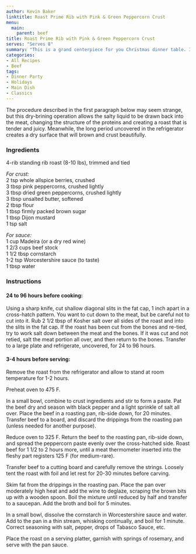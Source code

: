 ```yaml
---
author: Kevin Baker
linktitle: Roast Prime Rib with Pink & Green Peppercorn Crust
menu:
  main:
    parent: beef
title: Roast Prime Rib with Pink & Green Peppercorn Crust
serves: "Serves 8"
summary: "This is a grand centerpiece for you Christmas dinner table. It's expensive, but you're buying yourself some peace of mind on a busy day. Prime rib is easy to cook, easy to carve, and almost universally popular."
categories:
- All Recipes
- Beef
tags:
- Dinner Party
- Holidays
- Main Dish
- Classics
---
```

The procedure described in the first paragraph below may seem strange, but this dry-brining operation allows the salty liquid to be drawn back into the meat, changing the structure of the proteins and creating a roast that is tender and juicy.  Meanwhile, the long period uncovered in the refrigerator creates a dry surface that will brown and crust beautifully.

### Ingredients

<div class="ingredient-list">

4-rib standing rib roast (8-10 lbs), trimmed and tied

*For crust:*  
2 tsp whole allspice berries, crushed  
3 tbsp pink peppercorns, crushed lightly  
3 tbsp dried green peppercorns, crushed lightly  
3 tbsp unsalted butter, softened  
2 tbsp flour  
1 tbsp firmly packed brown sugar  
1 tbsp Dijon mustard  
1 tsp salt  
  
*For sauce:*  
1 cup Madeira (or a dry red wine)  
1 2/3 cups beef stock  
1 1/2 tbsp cornstarch     
1-2 tsp Worcestershire sauce (to taste)  
1 tbsp water  

</div>

### Instructions
#### 24 to 96 hours before cooking:  
Using a sharp knife, cut shallow diagonal slits in the fat cap, 1 inch apart in a cross-hatch pattern. You want to cut down to the meat, but be careful not to cut into it. Rub 2 1/2 tbsp of Kosher salt over all sides of the roast and into the slits in the fat cap. If the roast has been cut from the bones and re-tied, try to work salt down between the meat and the bones.  If it was cut and not retied, salt the meat portion all over, and then return to the bones. Transfer to a large plate and refrigerate, uncovered, for 24 to 96 hours.

#### 3-4 hours before serving:  
Remove the roast from the refrigerator and allow to stand at room temperature for 1-2 hours.

Preheat oven to 475 F. 

In a small bowl, combine to crust ingredients and stir to form a paste. Pat the beef dry and season with black pepper and a light sprinkle of salt all over. Place the beef in a roasting pan, rib-side down, for 20 minutes. Transfer beef to a board, and discard the drippings from the roasting pan (unless needed for another purpose). 

Reduce oven to 325 F. Return the beef to the roasting pan, rib-side down, and spread the peppercorn paste evenly over the cross-hatched side. Roast beef for 1 1/2 to 2 hours more, until a meat thermometer inserted into the fleshy part registers 125 F (for medium-rare).

Transfer beef to a cutting board and carefully remove the strings. Loosely tent the roast with foil and let rest for 20-30 minutes before carving.

Skim fat from the drippings in the roasting pan.  Place the pan over moderately high heat and add the wine to deglaze, scraping the brown bits up with a wooden spoon. Boil the mixture until reduced by half and transfer to a saucepan. Add the broth and boil for 5 minutes.

In a small bowl, dissolve the cornstarch in Worcestershire sauce and water.  Add to the pan in a thin stream, whisking continually, and boil for 1 minute. Correct seasoning with salt, pepper, drops of Tabasco Sauce, etc. 

Place the roast on a serving platter, garnish with springs of rosemary, and serve with the pan sauce.
